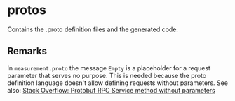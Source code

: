 # protos

Contains the .proto definition files and the generated code.

## Remarks

In `measurement.proto` the message `Empty` is a placeholder for a request parameter that serves no purpose. This is needed because the proto definition language doesn't allow defining requests without parameters.
See also:
[Stack Overflow: Protobuf RPC Service method without parameters](https://stackoverflow.com/questions/29687243/protobuf-rpc-service-method-without-parameters)

